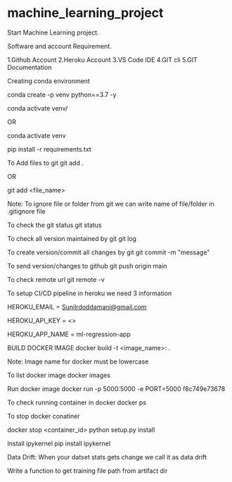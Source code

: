 # machine_learning_project

Start Machine Learning project.

Software and account Requirement.

1.Github Account
2.Heroku Account
3.VS Code IDE
4.GIT cli
5.GIT Documentation


Creating conda environment

conda create -p venv python==3.7 -y

conda activate venv/

OR

conda activate venv

pip install -r requirements.txt


To Add files to git
git add .

OR

git add <file_name>


Note: To ignore file or folder from git we can write name of file/folder in .gitignore file

To check the git status
git status


To check all version maintained by git
git log

To create version/commit all changes by git
git commit -m "message"


To send version/changes to github
git push origin main


To check remote url
git remote -v


To setup CI/CD pipeline in heroku we need 3 information

HEROKU_EMAIL = Sunilrdoddamani@gmail.com

HEROKU_API_KEY = <>

HEROKU_APP_NAME = ml-regression-app


BUILD DOCKER IMAGE
docker build -t <image_name>:<tagname> .



Note: Image name for docker must be lowercase


To list docker image
docker images


Run docker image
docker run -p 5000:5000 -e PORT=5000 f8c749e73678


To check running container in docker
docker ps


To stop docker conatiner

docker stop <container_id>
python setup.py install


Install ipykernel
pip install ipykernel


Data Drift: When your datset stats gets change we call it as data drift


Write a function to get training file path from artifact dir
